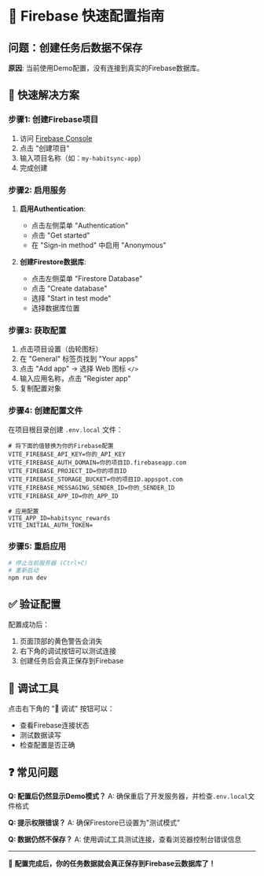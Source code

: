 # 🚀 Firebase 快速配置指南

## 问题：创建任务后数据不保存

**原因**: 当前使用Demo配置，没有连接到真实的Firebase数据库。

## 🔧 快速解决方案

### 步骤1: 创建Firebase项目

1. 访问 [Firebase Console](https://console.firebase.google.com/)
2. 点击 "创建项目"
3. 输入项目名称（如：`my-habitsync-app`）
4. 完成创建

### 步骤2: 启用服务

1. **启用Authentication**:
   - 点击左侧菜单 "Authentication"
   - 点击 "Get started"
   - 在 "Sign-in method" 中启用 "Anonymous"

2. **创建Firestore数据库**:
   - 点击左侧菜单 "Firestore Database"
   - 点击 "Create database"
   - 选择 "Start in test mode"
   - 选择数据库位置

### 步骤3: 获取配置

1. 点击项目设置（齿轮图标）
2. 在 "General" 标签页找到 "Your apps"
3. 点击 "Add app" → 选择 Web 图标 `</>`
4. 输入应用名称，点击 "Register app"
5. 复制配置对象

### 步骤4: 创建配置文件

在项目根目录创建 `.env.local` 文件：

```env
# 将下面的值替换为你的Firebase配置
VITE_FIREBASE_API_KEY=你的_API_KEY
VITE_FIREBASE_AUTH_DOMAIN=你的项目ID.firebaseapp.com
VITE_FIREBASE_PROJECT_ID=你的项目ID
VITE_FIREBASE_STORAGE_BUCKET=你的项目ID.appspot.com
VITE_FIREBASE_MESSAGING_SENDER_ID=你的_SENDER_ID
VITE_FIREBASE_APP_ID=你的_APP_ID

# 应用配置
VITE_APP_ID=habitsync_rewards
VITE_INITIAL_AUTH_TOKEN=
```

### 步骤5: 重启应用

```bash
# 停止当前服务器 (Ctrl+C)
# 重新启动
npm run dev
```

## ✅ 验证配置

配置成功后：
1. 页面顶部的黄色警告会消失
2. 右下角的调试按钮可以测试连接
3. 创建任务后会真正保存到Firebase

## 🐛 调试工具

点击右下角的 "🐛 调试" 按钮可以：
- 查看Firebase连接状态
- 测试数据读写
- 检查配置是否正确

## ❓ 常见问题

**Q: 配置后仍然显示Demo模式？**
A: 确保重启了开发服务器，并检查`.env.local`文件格式

**Q: 提示权限错误？**
A: 确保Firestore已设置为"测试模式"

**Q: 数据仍然不保存？**
A: 使用调试工具测试连接，查看浏览器控制台错误信息

---

🎉 **配置完成后，你的任务数据就会真正保存到Firebase云数据库了！**
